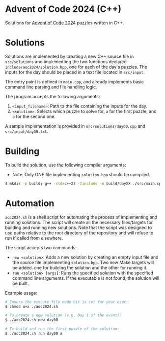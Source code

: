 # Advent of Code 2024 (C++)

Solutions for [Advent of Code 2024](https://adventofcode.com/2024) puzzles written in C++.

# Solutions

Solutions are implemented by creating a new C++ source file in `src/solutions` and implementing the two functions declared `include/aoc2024/solution.hpp`, one for each of the day's puzzles. The inputs for the day should be placed in a text file located in `src/input`.

The entry point is defined in `main.cpp`, and already implements basic command line parsing and file handling logic.

The program accepts the following arguments:
1. `<input_filename>`: Path to the file containing the inputs for the day.
2. `<solution>`: Selects which puzzle to solve for, `a` for the first puzzle, and `b` for the second one.

A sample implementation is provided in `src/solutions/day00.cpp` and `src/input/day00.txt`.

# Building

To build the solution, use the following compiler arguments:
- Note: Only ONE file implementing `solution.hpp` should be compiled.

```bash
$ mkdir -p build; g++ -std=c++23 -Iinclude -o build/dayXX ./src/main.cpp ./src/solutions/dayXX.cpp
```

# Automation

`aoc2024.sh` is a shell script for automating the process of implementing and running solutions. The script will create all the necessary files/targets for building and running new solutions. Note that the script was designed to use paths relative to the root directory of the repository and will refuse to run if called from elsewhere.

The script accepts two commands:
- `new <solution>`: Adds a new solution by creating an empty input file and the source file implementing `solution.hpp`. Two new Make targets will be added. one for building the solution and the other for running it.
- `run <solution> [args]`: Runs the specified solution with the specified command line arguments. If the executable is not found, the solution will be built. 

Example usage:

```bash
# Ensure the execute file mode bit is set for your user:
$ chmod u+x ./aoc2024.sh

# To create a new solution (e.g. Day 1 of the event):
$ ./aoc2024.sh new day00

# To build and run the first puzzle of the solution:
$ ./aoc2024.sh run day00 a
```
